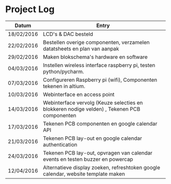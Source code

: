 Project Log
===========

Datum				| Entry
------------|---------------------------------------
18/02/2016	| LCD's & DAC besteld
22/02/2016	| Bestellen overige componenten, verzamelen datatsheets en plan van aanpak
29/02/2016  | Maken blokschema's hardware en software
04/03/2016  | Instellen wireless interface raspberry pi, testen python/pycharm.
07/03/2016  | Configureren Raspberry pi (wifi), Componenten tekenen in altium.
10/03/2016  | Webinterface en access point
14/03/2016  | Webinterface vervolg (Keuze selecties en blokkeren nodige velden) , Tekenen PCB componenten
17/03/2016  | Tekenen PCB componenten en google calendar API
21/03/2016  | Tekenen PCB lay-out en google calendar authentication
24/03/2016  | Tekenen PCB lay-out, opvragen van calendar events en testen buzzer en powercap
12/04/2016  | Alternatieve display zoeken, refreshtoken google calendar, website template maken


